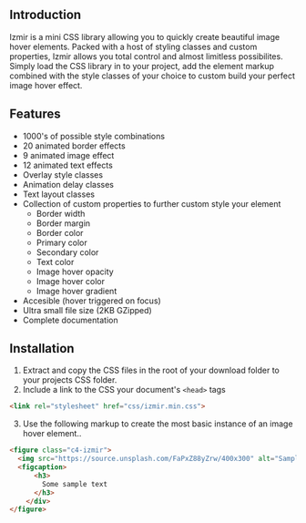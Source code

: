 ## Introduction

Izmir is a mini CSS library allowing you to quickly create beautiful image hover elements. Packed with a host of styling classes and custom properties, Izmir allows you total control and almost limitless possibilites. Simply load the CSS library in to your project, add the element markup combined with the style classes of your choice to custom build your perfect image hover effect.

## Features

* 1000's of possible style combinations
* 20 animated border effects
* 9 animated image effect
* 12 animated text effects
* Overlay style classes
* Animation delay classes
* Text layout classes
* Collection of custom properties to further custom style your element
  * Border width
  * Border margin
  * Border color
  * Primary color
  * Secondary color
  * Text color
  * Image hover opacity
  * Image hover color
  * Image hover gradient
* Accesible (hover triggered on focus)
* Ultra small file size (2KB GZipped)
* Complete documentation


## Installation

1. Extract and copy the CSS files in the root of your download folder to your projects CSS folder.
2. Include a link to the CSS your document's `<head>` tags

```html
<link rel="stylesheet" href="css/izmir.min.css">
```

3. Use the following markup to create the most basic instance of an image hover element..

```html
<figure class="c4-izmir">
  <img src="https://source.unsplash.com/FaPxZ88yZrw/400x300" alt="Sample Image">
  <figcaption>
      <h3>
        Some sample text
      </h3>
    </div>
</figure>
```
